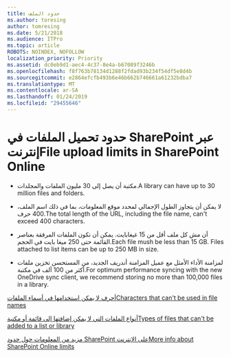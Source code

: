 ```yaml
---
title: حدود الملف
ms.author: toresing
author: tomresing
ms.date: 5/21/2018
ms.audience: ITPro
ms.topic: article
ROBOTS: NOINDEX, NOFOLLOW
localization_priority: Priority
ms.assetid: dc0eb9d1-aec4-4c37-8e4a-b67089f3246b
ms.openlocfilehash: f8f763b78134d1288f2fdad93b234f54df5e8d4b
ms.sourcegitcommit: e2864efcfb493b6e46b662b746661a61232bdba7
ms.translationtype: MT
ms.contentlocale: ar-SA
ms.lasthandoff: 01/24/2019
ms.locfileid: "29455646"
---
```

# <a name="file-upload-limits-in-sharepoint-online"></a><span data-ttu-id="07b43-102">حدود تحميل الملفات في SharePoint عبر إنترنت</span><span class="sxs-lookup"><span data-stu-id="07b43-102">File upload limits in SharePoint Online</span></span>

- <span data-ttu-id="07b43-103">مكتبة أن يصل إلى 30 مليون الملفات والمجلدات.</span><span class="sxs-lookup"><span data-stu-id="07b43-103">A library can have up to 30 million files and folders.</span></span>
    
- <span data-ttu-id="07b43-104">لا يمكن أن يتجاوز الطول الإجمالي لمحدد موقع المعلومات، بما في ذلك اسم الملف، 400 حرف.</span><span class="sxs-lookup"><span data-stu-id="07b43-104">The total length of the URL, including the file name, can't exceed 400 characters.</span></span>
    
- <span data-ttu-id="07b43-p101">أن مش كل ملف أقل من 15 غيغابايت. يمكن أن تكون الملفات المرفقة بعناصر القائمة حتى 250 ميغا بايت في الحجم.</span><span class="sxs-lookup"><span data-stu-id="07b43-p101">Each file mush be less than 15 GB. Files attached to list items can be up to 250 MB in size.</span></span>
    
- <span data-ttu-id="07b43-107">لمزامنة الأداء الأمثل مع عميل المزامنة أندريف الجديد، من المستحسن تخزين ملفات أكثر من 100 ألف في مكتبة.</span><span class="sxs-lookup"><span data-stu-id="07b43-107">For optimum performance syncing with the new OneDrive sync client, we recommend storing no more than 100,000 files in a library.</span></span> 
    
[<span data-ttu-id="07b43-108">أحرف لا يمكن استخدامها في أسماء الملفات</span><span class="sxs-lookup"><span data-stu-id="07b43-108">Characters that can't be used in file names</span></span>](https://go.microsoft.com/fwlink/?linkid=866430)
  
[<span data-ttu-id="07b43-109">أنواع الملفات التي لا يمكن إضافتها إلى قائمة أو مكتبة</span><span class="sxs-lookup"><span data-stu-id="07b43-109">Types of files that can't be added to a list or library</span></span>](https://go.microsoft.com/fwlink/?linkid=273757)
  
[<span data-ttu-id="07b43-110">مزيد من المعلومات حول حدود SharePoint على الإنترنت</span><span class="sxs-lookup"><span data-stu-id="07b43-110">More info about SharePoint Online limits</span></span>](https://go.microsoft.com/fwlink/?linkid=271273)
  

